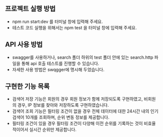 ## 프로젝트 실행 방법
- npm run start:dev 를 터미널 창에 입력해 주세요.
- 테스트 코드 실행을 위해서는 npm test 을 터미널 창에 입력해 주세요.

## API 사용 방법
- swagger를 사용하거나, search 폴더 하위의 test 폴더 안에 있는 search.http 파일을 통해 api 호출 테스트를 진행할 수 있습니다.
- 자세한 사용 방법은 swqgger에 명시해 두었습니다.

## 구현한 기능 목록
- 검색어 저장 기능은 회원의 경우 회원 정보가 함께 저장되도록 구현하였고, 비회원의 경우, IP 정보를 찾아와 저장하도록 구현하였습니다.
- 검색어 조회 기능은 필터링 조건이 없을 경우 전체 데이터에 대한 24시간 내의 인기 검색어 10개를 조회하며, 순위 변동 정보를 제공합니다.
- 필터링 조건이 있을 경우 필터링 조건이 다양해 이전 순위를 기록하는 것이 비효율적이어서 실시간 순위만 제공합니다.
  
   
